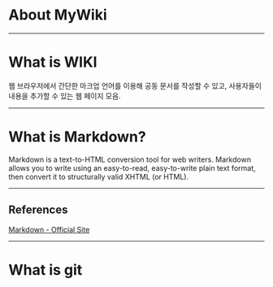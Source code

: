 # About MyWiki


---

# What is WIKI
웹 브라우저에서 간단한 마크업 언어를 이용해 공동 문서를 작성할 수 있고,
사용자들이 내용을 추가할 수 있는 웹 페이지 모음.


---

# What is Markdown?
Markdown is a text-to-HTML conversion tool for web writers. Markdown allows you to write using an easy-to-read, easy-to-write plain text format, then convert it to structurally valid XHTML (or HTML).


---

## References
[Markdown - Official Site](http://daringfireball.net/projects/markdown/)


---

# What is git
